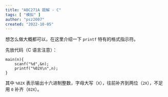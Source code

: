 ```yaml
---
title: "ABC271A 题解 - C"
tags: [ "模拟" ]
author: "psz2007"
created: "2022-10-05"
---
```


想怎么做大概都可以，在这里介绍一下 `printf` 特有的格式指示符。

先放代码（C 语言注意）：

```
main(n){
	scanf("%d",&n);
	printf("%02X\n",n);
}
```

其中 `%02X` 表示输出十六进制整数，字母大写（`X`），往前补齐到两位（`2X`），不足用 `0` 补齐（`02X`）。
